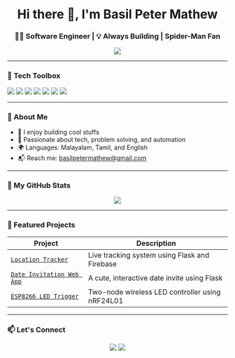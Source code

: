 <h1 align="center">Hi there 👋, I'm Basil Peter Mathew</h1>
<h3 align="center">🧑‍💻 Software Engineer | 💡 Always Building | Spider-Man Fan</h3>

<p align="center">
  <img src="https://readme-typing-svg.demolab.com/?lines=Creative+Developer;Python+%7C+sql+%7C+Graphic_Desining+Enthusiast;IoT+%26+Embedded+Explorer;Loves+Tech+%26+Spidey+Stuff!&center=true&width=500&height=45&color=F75C7E&vCenter=true&pause=1000" />
</p>

---

### 🧰 Tech Toolbox

<p align="left">
  <img src="https://img.shields.io/badge/Python-3776AB?style=for-the-badge&logo=python&logoColor=white"/>
  <img src="https://img.shields.io/badge/Graphic%20Designing-E535AB?style=for-the-badge&logo=adobecreativecloud&logoColor=white"/>
  <img src="https://img.shields.io/badge/Firebase-ffca28?style=for-the-badge&logo=firebase&logoColor=black"/>
  <img src="https://img.shields.io/badge/SQL-003B57?style=for-the-badge&logo=postgresql&logoColor=white"/>
  <img src="https://img.shields.io/badge/DBMS-1F8ACB?style=for-the-badge"/>
  <img src="https://img.shields.io/badge/Data%20Science-F7931E?style=for-the-badge"/>
  <img src="https://img.shields.io/badge/Arduino-00979D?style=for-the-badge&logo=arduino&logoColor=white"/>
</p>

---

### 🌟 About Me

 
- 🧪 I enjoy building cool stuffs 
- 🧠 Passionate about tech, problem solving, and automation  
- 🌍 Languages: Malayalam, Tamil, and English  
- 📬 Reach me: basilpetermathew@gmail.com  

---

### 🚀 My GitHub Stats

<p align="center">
  <img src="https://github-readme-stats.vercel.app/api?username=peter00123&show_icons=true&hide=prs,issues,contribs,stars&count_private=true&theme=tokyonight&custom_title=Peter's%20GitHub%20Stats" />
</p>


---

### 🎯 Featured Projects

| Project | Description |
|--------|-------------|
| [`Location Tracker`](https://github.com/peter00123/location-tracker) | Live tracking system using Flask and Firebase |
| [`Date Invitation Web App`](https://github.com/peter00123/ask-them-out) | A cute, interactive date invite using Flask |
| [`ESP8266 LED Trigger`](#) | Two-node wireless LED controller using nRF24L01 |

---

### 📫 Let's Connect

<p align="center">
  <a href="mailto:basilpetermathew@gmail.com"><img src="https://img.shields.io/badge/Gmail-D14836?style=for-the-badge&logo=gmail&logoColor=white"/></a>
  <a href="https://github.com/peter00123"><img src="https://img.shields.io/badge/GitHub-100000?style=for-the-badge&logo=github&logoColor=white"/></a>
</p>
